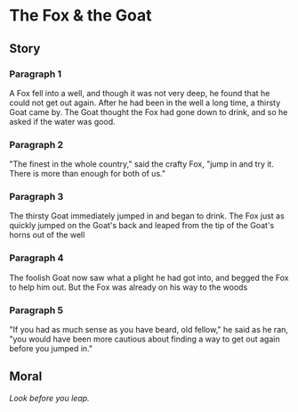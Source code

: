 
# The Fox & the Goat

## Story


### Paragraph 1

A Fox fell into a well, and though it was not very deep, he found that he could not get out again. After he had been in the well a long time, a thirsty Goat came by. The Goat thought the Fox had gone down to drink, and so he asked if the water was good.



### Paragraph 2

"The finest in the whole country," said the crafty Fox, "jump in and try it. There is more than enough for both of us."



### Paragraph 3

The thirsty Goat immediately jumped in and began to drink. The Fox just as quickly jumped on the Goat's back and leaped from the tip of the Goat's horns out of the well



### Paragraph 4

The foolish Goat now saw what a plight he had got into, and begged the Fox to help him out. But the Fox was already on his way to the woods



### Paragraph 5

"If you had as much sense as you have beard, old fellow," he said as he ran, "you would have been more cautious about finding a way to get out again before you jumped in."



## Moral

_Look before you leap._

